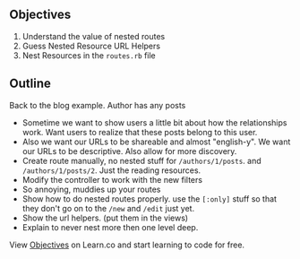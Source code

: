 ## Objectives

1. Understand the value of nested routes
2. Guess Nested Resource URL Helpers
3. Nest Resources in the `routes.rb` file

## Outline

Back to the blog example. Author has any posts

  * Sometime we want to show users a little bit about how the relationships work. Want users to realize that these posts belong to this user.
  * Also we want our URLs to be shareable and almost "english-y". We want our URLs to be descriptive. Also allow for more discovery. 
  * Create route manually, no nested stuff for `/authors/1/posts`. and `/authors/1/posts/2`. Just the reading resources.
  * Modify the controller to work with the new filters
  * So annoying, muddies up your routes
  * Show how to do nested routes properly. use the `[:only]` stuff so that they don't go on to the `/new` and `/edit` just yet.
  * Show the url helpers. (put them in the views)
  * Explain to never nest more then one level deep.

<p data-visibility='hidden'>View <a href='https://learn.co/lessons/routing-nested-resources-reading' title='Objectives'>Objectives</a> on Learn.co and start learning to code for free.</p>
